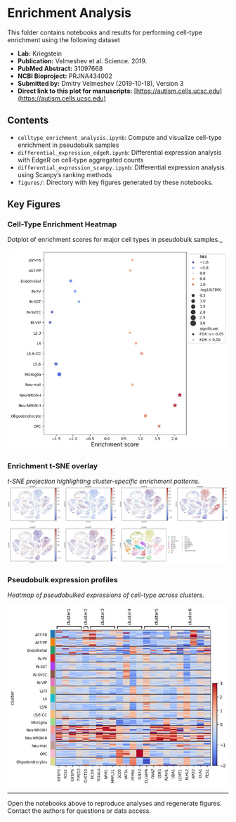 # Enrichment Analysis

This folder contains notebooks and results for performing cell-type enrichment using the following dataset

- **Lab:** Kriegstein
- **Publication:** Velmeshev et al. Science. 2019.
- **PubMed Abstract:** 31097668
- **NCBI Bioproject:** PRJNA434002
- **Submitted by:** Dmitry Velmeshev (2019-10-18), Version 3
- **Direct link to this plot for manuscripts:** [https://autism.cells.ucsc.edu](https://autism.cells.ucsc.edu)

## Contents

- `celltype_enrichment_analysis.ipynb`: Compute and visualize cell-type enrichment in pseudobulk samples
- `differential_expression_edgeR.ipynb`: Differential expression analysis with EdgeR on cell-type aggregated counts
- `differential_expression_scanpy.ipynb`: Differential expression analysis using Scanpy’s ranking methods
- `figures/`: Directory with key figures generated by these notebooks.


## Key Figures

### Cell-Type Enrichment Heatmap

Dotplot of enrichment scores for major cell types in pseudobulk samples._
<p align="center">
  <img src="figures/celltype_enrichment.jpg" alt="Cell-Type Enrichment" width="500" />
</p>

### Enrichment t-SNE overlay

_t-SNE projection highlighting cluster-specific enrichment patterns._
![Cluster Enrichment UMAP](figures/cluster_celltype_enrichment_umap.jpg)

### Pseudobulk expression profiles

_Heatmap of pseudobulked expressions of cell-type across clusters._
<p align="center">
  <img src="figures/cluster_celltype_enrichment_pb_heatmap.jpg" alt="Cluster Enrichment Heatmap" width="600" />
</p>

---

Open the notebooks above to reproduce analyses and regenerate figures. Contact the authors for questions or data access.
